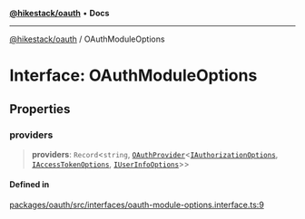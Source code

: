 [**@hikestack/oauth**](/official/reference/oauth/index.md) • **Docs**

***

[@hikestack/oauth](/official/reference/oauth/globals.md) / OAuthModuleOptions

# Interface: OAuthModuleOptions

## Properties

### providers

> **providers**: `Record`\<`string`, [`OAuthProvider`](/official/reference/oauth/interfaces/OAuthProvider.md)\<[`IAuthorizationOptions`](/official/reference/oauth/type-aliases/IAuthorizationOptions.md), [`IAccessTokenOptions`](/official/reference/oauth/type-aliases/IAccessTokenOptions.md), [`IUserInfoOptions`](/official/reference/oauth/type-aliases/IUserInfoOptions.md)\>\>

#### Defined in

[packages/oauth/src/interfaces/oauth-module-options.interface.ts:9](https://github.com/hikestack/hike/blob/2fabd68ba0f2ce1349b27028db6ecd802ced903d/packages/oauth/src/interfaces/oauth-module-options.interface.ts#L9)
